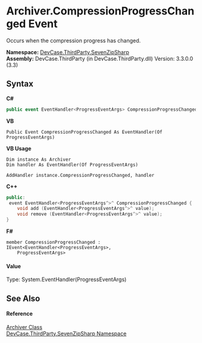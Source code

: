 # Archiver.CompressionProgressChanged Event
 

Occurs when the compression progress has changed.

**Namespace:**&nbsp;<a href="N_DevCase_ThirdParty_SevenZipSharp">DevCase.ThirdParty.SevenZipSharp</a><br />**Assembly:**&nbsp;DevCase.ThirdParty (in DevCase.ThirdParty.dll) Version: 3.3.0.0 (3.3)

## Syntax

**C#**<br />
``` C#
public event EventHandler<ProgressEventArgs> CompressionProgressChanged
```

**VB**<br />
``` VB
Public Event CompressionProgressChanged As EventHandler(Of ProgressEventArgs)
```

**VB Usage**<br />
``` VB Usage
Dim instance As Archiver
Dim handler As EventHandler(Of ProgressEventArgs)

AddHandler instance.CompressionProgressChanged, handler

```

**C++**<br />
``` C++
public:
 event EventHandler<ProgressEventArgs^>^ CompressionProgressChanged {
	void add (EventHandler<ProgressEventArgs^>^ value);
	void remove (EventHandler<ProgressEventArgs^>^ value);
}
```

**F#**<br />
``` F#
member CompressionProgressChanged : IEvent<EventHandler<ProgressEventArgs>,
    ProgressEventArgs>

```


#### Value
Type: System.EventHandler(ProgressEventArgs)

## See Also


#### Reference
<a href="T_DevCase_ThirdParty_SevenZipSharp_Archiver">Archiver Class</a><br /><a href="N_DevCase_ThirdParty_SevenZipSharp">DevCase.ThirdParty.SevenZipSharp Namespace</a><br />